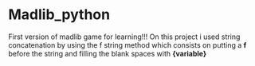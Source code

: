 # Madlib_python

First version of madlib game for learning!!!
On this project i used string concatenation by using the f string method which consists on putting a **f** before the string and filling the blank spaces with **{variable}**
